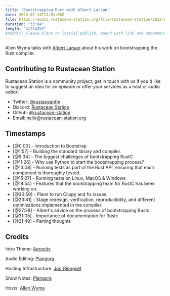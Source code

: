 ```yaml
---
title: "Bootstrapping Rust with Albert Larsan"
date: 2023-07-14T13:01:00Z
file: https://audio.rustacean-station.org/file/rustacean-station/2023-07-14-albert-larsan.mp3
duration: "33:04"
length: "31745254"
#reddit: (leave blank on initial publish, amend with link and uncomment this line after Reddit thread has been posted)
---
```


Allen Wyma talks with [Albert Larsan](https://github.com/albertlarsan68) about his work on bootstrapping the Rust compiler.

## Contributing to Rustacean Station

Rustacean Station is a community project; get in touch with us if you'd like to suggest an idea for an episode or offer your services as a host or audio editor!

- Twitter: [@rustaceanfm](https://twitter.com/rustaceanfm)
- Discord: [Rustacean Station](https://discord.gg/cHc3Gyc)
- Github: [@rustacean-station](https://github.com/rustacean-station/)
- Email: [hello@rustacean-station.org](mailto:hello@rustacean-station.org)

## Timestamps

- [@0:00] - Introduction to Bootstrap
- [@1:57] - Building the standard library and compiler.
- [@5:34] - The biggest challenges of bootstrapping RustC
- [@11:26] - Why use Python to start the bootstrapping process?
- [@13:08] - Running tests as part of the Rust API, ensuring that each component is thoroughly tested.
- [@15:07] - Running tests on Linux, MacOS & Windows
- [@18:54] - Features that the bootstrapping team for RustC has been working on.
- [@20:50] - Plans to run Clippy and fix issues.
- [@23:41] - Stage redesign, verification, reproducibility, and different optimizations implemented in the compiler.
- [@27:28] - Albert's advice on the process of bootstrapping Rustc.
- [@31:05] - Importance of documentation for Rustc
- [@31:49] - Parting thoughts

## Credits

Intro Theme: [Aerocity](https://twitter.com/AerocityMusic)

Audio Editing: [Plangora](https://twitter.com/plangora)

Hosting Infrastructure: [Jon Gjengset](https://twitter.com/jonhoo/)

Show Notes: [Plangora](https://twitter.com/plangora)

Hosts: [Allen Wyma](https://twitter.com/allenwyma)
